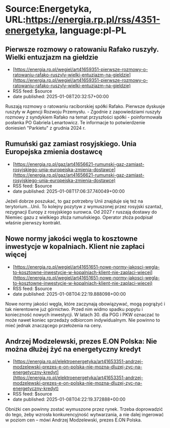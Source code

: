 # Source:Energetyka, URL:https://energia.rp.pl/rss/4351-energetyka, language:pl-PL

## Pierwsze rozmowy o ratowaniu Rafako ruszyły. Wielki entuzjazm na giełdzie
 - [https://energia.rp.pl/wegiel/art41659351-pierwsze-rozmowy-o-ratowaniu-rafako-ruszyly-wielki-entuzjazm-na-gieldzie](https://energia.rp.pl/wegiel/art41659351-pierwsze-rozmowy-o-ratowaniu-rafako-ruszyly-wielki-entuzjazm-na-gieldzie)
 - RSS feed: $source
 - date published: 2025-01-08T20:32:57+00:00

Ruszają rozmowy o ratowaniu raciborskiej spółki Rafako. Pierwsze dyskusje ruszyły w Agencji Rozwoju Przemysłu. - Zgodnie z zapowiedziami ruszyły rozmowy z syndykiem Rafako na temat przyszłości spółki - poinformowała posłanka PO Gabriela Lenartowicz. Te informacje to potwierdzenie doniesień "Parkietu" z grudnia 2024 r.

## Rumuński gaz zamiast rosyjskiego. Unia Europejska zmienia dostawcę
 - [https://energia.rp.pl/gaz/art41656621-rumunski-gaz-zamiast-rosyjskiego-unia-europejska-zmienia-dostawce](https://energia.rp.pl/gaz/art41656621-rumunski-gaz-zamiast-rosyjskiego-unia-europejska-zmienia-dostawce)
 - RSS feed: $source
 - date published: 2025-01-08T17:06:37.740049+00:00

Jeżeli dobrze poszukać, to gaz potrzebny Unii znajduje się też na terytorium…Unii. To kolejny pozytyw z wymuszonej przez rosyjski szantaż, rezygnacji Europy z rosyjskiego surowca. Od 2027 r ruszają dostawy do Niemiec gazu z wielkiego złoża rumuńskiego. Operator złoża podpisał właśnie pierwszy kontrakt.

## Nowe normy jakości węgla to kosztowne inwestycje w kopalniach. Klient nie zapłaci więcej
 - [https://energia.rp.pl/wegiel/art41651651-nowe-normy-jakosci-wegla-to-kosztowne-inwestycje-w-kopalniach-klient-nie-zaplaci-wiecej](https://energia.rp.pl/wegiel/art41651651-nowe-normy-jakosci-wegla-to-kosztowne-inwestycje-w-kopalniach-klient-nie-zaplaci-wiecej)
 - RSS feed: $source
 - date published: 2025-01-08T04:22:19.888098+00:00

Nowe normy jakości węgla, które zaczynają obowiązywać, mogą pogrążyć i tak nierentowne już górnictwo. Przed nim widmo spadku popytu i konieczność nowych inwestycji. W latach 30. dla PGG i PKW oznaczać to może nawet koniec sprzedaży odbiorcom indywidualnym. Nie powinno to mieć jednak znaczącego przełożenia na ceny.

## Andrzej Modzelewski, prezes E.ON Polska: Nie można dłużej żyć na energetyczny kredyt
 - [https://energia.rp.pl/elektroenergetyka/art41653351-andrzej-modzelewski-prezes-e-on-polska-nie-mozna-dluzej-zyc-na-energetyczny-kredyt](https://energia.rp.pl/elektroenergetyka/art41653351-andrzej-modzelewski-prezes-e-on-polska-nie-mozna-dluzej-zyc-na-energetyczny-kredyt)
 - RSS feed: $source
 - date published: 2025-01-08T04:22:19.372888+00:00

Obniżki cen powinny zostać wymuszone przez rynek. Trzeba doprowadzić do tego, żeby wzrosła konkurencyjność wytwarzania, a nie dalej ingerować w poziom cen – mówi Andrzej Modzelewski, prezes E.ON Polska.

